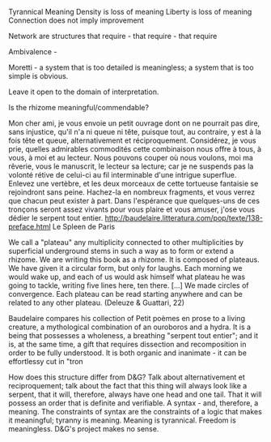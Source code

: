 Tyrannical Meaning
Density is loss of meaning
Liberty is loss of meaning
Connection does not imply improvement

Network are structures that require - that require - that require

Ambivalence -

Moretti - a system that is too detailed is meaningless; a system that is too simple is obvious.

Leave it open to the domain of interpretation.

Is the rhizome meaningful/commendable?

Mon cher ami, je vous envoie un petit ouvrage dont on ne pourrait pas dire, sans injustice, qu'il n'a ni queue ni tête, puisque tout, au contraire, y est à la fois tête et queue, alternativement et réciproquement. Considérez, je vous prie, quelles admirables commodités cette combinaison nous offre à tous, à vous, à moi et au lecteur. Nous pouvons couper où nous voulons, moi ma rêverie, vous le manuscrit, le lecteur sa lecture; car je ne suspends pas la volonté rétive de celui-ci au fil interminable d'une intrigue superflue. Enlevez une vertèbre, et les deux morceaux de cette tortueuse fantaisie se rejoindront sans peine. Hachez-la en nombreux fragments, et vous verrez que chacun peut exister à part. Dans l'espérance que quelques-uns de ces tronçons seront assez vivants pour vous plaire et vous amuser, j'ose vous dédier le serpent tout entier.
http://baudelaire.litteratura.com/pop/texte/138-preface.html
Le Spleen de Paris

We call a "plateau" any multiplicity connected to other multiplicities by superficial underground stems in such a way as to form or extend a rhizome. We are writing this book as a rhizome. It is composed of plateaus. We have given it a circular form, but only for laughs. Each morning we would wake up, and each of us would ask himself what plateau he was going to tackle, writing five lines here, ten there. [...] We made circles of convergence. Each plateau can be read starting anywhere and can be related to any other plateau. (Deleuze & Guattari, 22)

Baudelaire compares his collection of Petit poèmes en prose to a living creature, a mythological combination of an ouroboros and a hydra. It is a being that possesses a wholeness, a breathing "serpent tout entier"; and it is, at the same time, a gift that requires dissection and recomposition in order to be fully understood. It is both organic and inanimate - it can be effortlessy cut in "tron

How does this structure differ from D&G? Talk about alternativement et reciproquement; talk about the fact that this thing will always look like a serpent, that it will, therefore, always have one head and one tail. That it will possess an order that is definite and verifiable. A syntax - and, therefore, a meaning. The constraints of syntax are the constraints of a logic that makes it meaningful; tyranny is meaning. Meaning is tyrannical. Freedom is meaningless. D&G's project makes no sense.
